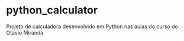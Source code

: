 # python_calculator
Projeto de calculadora desenvolvido em Python nas aulas do curso do Otavio Miranda
